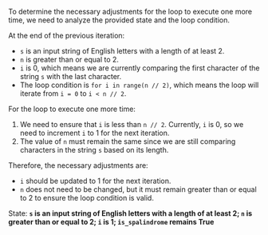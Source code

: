 To determine the necessary adjustments for the loop to execute one more time, we need to analyze the provided state and the loop condition.

At the end of the previous iteration:
- `s` is an input string of English letters with a length of at least 2.
- `n` is greater than or equal to 2.
- `i` is 0, which means we are currently comparing the first character of the string `s` with the last character.
- The loop condition is `for i in range(n // 2)`, which means the loop will iterate from `i = 0` to `i < n // 2`. 

For the loop to execute one more time:
1. We need to ensure that `i` is less than `n // 2`. Currently, `i` is 0, so we need to increment `i` to 1 for the next iteration.
2. The value of `n` must remain the same since we are still comparing characters in the string `s` based on its length.

Therefore, the necessary adjustments are:
- `i` should be updated to 1 for the next iteration.
- `n` does not need to be changed, but it must remain greater than or equal to 2 to ensure the loop condition is valid.

State: **`s` is an input string of English letters with a length of at least 2; `n` is greater than or equal to 2; `i` is 1; `is_spalindrome` remains True**